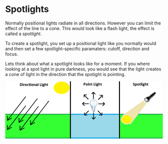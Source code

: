 # Spotlights
Normally positional lights radiate in all directions. However you can limit the effect of the line to a cone. This would look like a flash light, the effect is called a _spotlight_.

To create a spotlight, you set up a positional light like you normally would and then set a few spotlight-specific paramaters: cutoff, direction and focus.

Lets think about what a spotlight looks like for a moment. If you where looking at a spot light in pure darkness, you would see that the light creates a cone of light in the direction that the spotight is pointing.

![LIGHTS](lights.png)